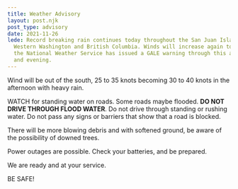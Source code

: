 ```yaml
---
title: Weather Advisory
layout: post.njk
post_type: advisory
date: 2021-11-26
lede: Record breaking rain continues today throughout the San Juan Islands,
  Western Washington and British Columbia. Winds will increase again today and
  the National Weather Service has issued a GALE warning through this afternoon
  and evening.
---
```

Wind will be out of the south, 25 to 35 knots becoming 30 to 40 knots in the afternoon with heavy rain.

WATCH for standing water on roads. Some roads maybe flooded. **DO NOT DRIVE THROUGH FLOOD WATER**. Do not drive through standing or rushing water. Do not pass any signs or barriers that show that a road is blocked.

There will be more blowing debris and with softened ground, be aware of the possibility of downed trees.

Power outages are possible. Check your batteries, and be prepared.

We are ready and at your service.

BE SAFE!